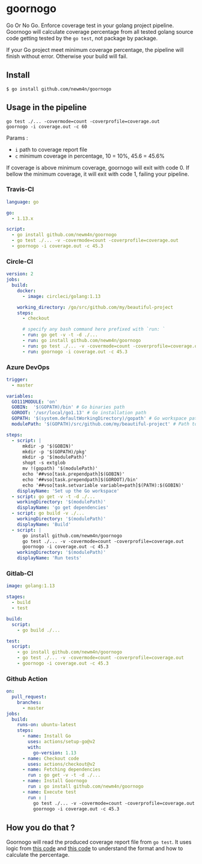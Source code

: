 # goornogo

Go Or No Go. Enforce coverage test in your golang project pipeline.
Goornogo will calculate coverage percentage from all tested golang source
code getting tested by the `go test`, not package by package.
 
If your Go project meet minimum coverage percentage, 
the pipeline will finish without error. Otherwise your build will fail.

## Install

```text
$ go install github.com/newm4n/goornogo
```

## Usage in the pipeline

```text
go test ./... -covermode=count -coverprofile=coverage.out
goornogo -i coverage.out -c 60
```

Params :

- `i` path to coverage report file
- `c` minimum coverage in percentage, 10 = 10%, 45.6 = 45.6% 

If coverage is above minimum coverage, goornogo will exit with code 0.
If bellow the minimum coverage, it will exit with code 1, failing your pipeline.

### Travis-CI

```yaml
language: go

go:
  - 1.13.x

script:
  - go install github.com/newm4n/goornogo 
  - go test ./... -v -covermode=count -coverprofile=coverage.out
  - goornogo -i coverage.out -c 45.3
```

### Circle-CI

```yaml
version: 2
jobs:
  build:
    docker:
      - image: circleci/golang:1.13

    working_directory: /go/src/github.com/my/beautiful-project
    steps:
      - checkout

      # specify any bash command here prefixed with `run: `
      - run: go get -v -t -d ./...
      - run: go install github.com/newm4n/goornogo
      - run: go test ./... -v -covermode=count -coverprofile=coverage.out
      - run: goornogo -i coverage.out -c 45.3
```

### Azure DevOps

```yaml
trigger:
  - master

variables:
  GO111MODULE: 'on'
  GOBIN:  '$(GOPATH)/bin' # Go binaries path
  GOROOT: '/usr/local/go1.13' # Go installation path
  GOPATH: '$(system.defaultWorkingDirectory)/gopath' # Go workspace path
  modulePath: '$(GOPATH)/src/github.com/my/beautiful-project' # Path to the module's code

steps:
  - script: |
      mkdir -p '$(GOBIN)'
      mkdir -p '$(GOPATH)/pkg'
      mkdir -p '$(modulePath)'
      shopt -s extglob
      mv !(gopath) '$(modulePath)'
      echo '##vso[task.prependpath]$(GOBIN)'
      echo '##vso[task.prependpath]$(GOROOT)/bin'
      echo '##vso[task.setvariable variable=path]$(PATH):$(GOBIN)'
    displayName: 'Set up the Go workspace'
  - script: go get -v -t -d ./...
    workingDirectory: '$(modulePath)'
    displayName: 'go get dependencies'
  - script: go build -v ./...
    workingDirectory: '$(modulePath)'
    displayName: 'Build'
  - script: |
      go install github.com/newm4n/goornogo
      go test ./... -v -covermode=count -coverprofile=coverage.out
      goornogo -i coverage.out -c 45.3
    workingDirectory: '$(modulePath)'
    displayName: 'Run tests'
```

### Gitlab-CI

```yaml
image: golang:1.13

stages:
  - build
  - test

build:
  script:
    - go build ./...

test:
  script:
    - go install github.com/newm4n/goornogo
    - go test ./... -v -covermode=count -coverprofile=coverage.out
    - goornogo -i coverage.out -c 45.3
```

### Github Action

```yaml
on:
  pull_request:
    branches:
      - master
jobs:
  build:
    runs-on: ubuntu-latest
    steps:
      - name: Install Go
        uses: actions/setup-go@v2
        with:
          go-version: 1.13
      - name: Checkout code
        uses: actions/checkout@v2
      - name: Fetching dependencies
        run : go get -v -t -d ./...
      - name: Install Goornogo
        run : go install github.com/newm4n/goornogo
      - name: Execute test
        run : |
          go test ./... -v -covermode=count -coverprofile=coverage.out
          goornogo -i coverage.out -c 45.3
```

## How you do that ?

Goornogo will read the produced coverage report file from `go test`.
It uses logic from [this code](https://github.com/golang/go/blob/2bc8d90fa21e9547aeb0f0ae775107dc8e05dc0a/src/cmd/cover/html.go#L96)
and [this code](https://github.com/golang/go/blob/2bc8d90fa21e9547aeb0f0ae775107dc8e05dc0a/src/cmd/cover/profile.go#L56) to understand the format and how to calculate the percentage. 
